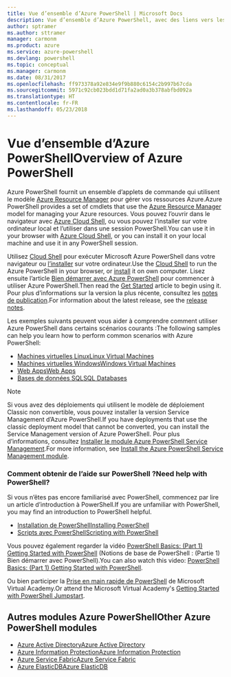```yaml
---
title: Vue d’ensemble d’Azure PowerShell | Microsoft Docs
description: Vue d’ensemble d’Azure PowerShell, avec des liens vers les procédures d’installation et de configuration.
author: sptramer
ms.author: sttramer
manager: carmonm
ms.product: azure
ms.service: azure-powershell
ms.devlang: powershell
ms.topic: conceptual
ms.manager: carmonm
ms.date: 08/31/2017
ms.openlocfilehash: ff973378a92e834e9f9b880c6154c2b997b67cda
ms.sourcegitcommit: 5971c92cb023bdd1d71fa2ad0a3b378abfbd092a
ms.translationtype: HT
ms.contentlocale: fr-FR
ms.lasthandoff: 05/23/2018
---
```

# <a name="overview-of-azure-powershell"></a><span data-ttu-id="1c38c-103">Vue d’ensemble d’Azure PowerShell</span><span class="sxs-lookup"><span data-stu-id="1c38c-103">Overview of Azure PowerShell</span></span>

<span data-ttu-id="1c38c-104">Azure PowerShell fournit un ensemble d’applets de commande qui utilisent le modèle [Azure Resource Manager](/azure/azure-resource-manager/resource-group-overview) pour gérer vos ressources Azure.</span><span class="sxs-lookup"><span data-stu-id="1c38c-104">Azure PowerShell provides a set of cmdlets that use the [Azure Resource Manager](/azure/azure-resource-manager/resource-group-overview) model for managing your Azure resources.</span></span> <span data-ttu-id="1c38c-105">Vous pouvez l’ouvrir dans le navigateur avec [Azure Cloud Shell](/azure/cloud-shell/overview), ou vous pouvez l’installer sur votre ordinateur local et l’utiliser dans une session PowerShell.</span><span class="sxs-lookup"><span data-stu-id="1c38c-105">You can use it in your browser with [Azure Cloud Shell](/azure/cloud-shell/overview), or you can install it on your local machine and use it in any PowerShell session.</span></span>

<span data-ttu-id="1c38c-106">Utilisez [Cloud Shell](/azure/cloud-shell/overview) pour exécuter Microsoft Azure PowerShell dans votre navigateur ou [l’installer](install-azurerm-ps.md) sur votre ordinateur.</span><span class="sxs-lookup"><span data-stu-id="1c38c-106">Use the [Cloud Shell](/azure/cloud-shell/overview) to run the Azure PowerShell in your browser, or [install](install-azurerm-ps.md) it on own computer.</span></span> <span data-ttu-id="1c38c-107">Lisez ensuite l’article [Bien démarrer avec Azure PowerShell](get-started-azureps.md) pour commencer à utiliser Azure PowerShell.</span><span class="sxs-lookup"><span data-stu-id="1c38c-107">Then read the [Get Started](get-started-azureps.md) article to begin using it.</span></span> <span data-ttu-id="1c38c-108">Pour plus d’informations sur la version la plus récente, consultez les [notes de publication](release-notes-azureps.md).</span><span class="sxs-lookup"><span data-stu-id="1c38c-108">For information about the latest release, see the [release notes](release-notes-azureps.md).</span></span>

<span data-ttu-id="1c38c-109">Les exemples suivants peuvent vous aider à comprendre comment utiliser Azure PowerShell dans certains scénarios courants :</span><span class="sxs-lookup"><span data-stu-id="1c38c-109">The following samples can help you learn how to perform common scenarios with Azure PowerShell:</span></span>

* [<span data-ttu-id="1c38c-110">Machines virtuelles Linux</span><span class="sxs-lookup"><span data-stu-id="1c38c-110">Linux Virtual Machines</span></span>](/azure/virtual-machines/virtual-machines-linux-powershell-samples?toc=/powershell/azure/toc.json)
* [<span data-ttu-id="1c38c-111">Machines virtuelles Windows</span><span class="sxs-lookup"><span data-stu-id="1c38c-111">Windows Virtual Machines</span></span>](/azure/virtual-machines/virtual-machines-windows-powershell-samples?toc=/powershell/azure/toc.json)
* [<span data-ttu-id="1c38c-112">Web Apps</span><span class="sxs-lookup"><span data-stu-id="1c38c-112">Web Apps</span></span>](/azure/app-service-web/app-service-powershell-samples?toc=/powershell/azure/toc.json)
* [<span data-ttu-id="1c38c-113">Bases de données SQL</span><span class="sxs-lookup"><span data-stu-id="1c38c-113">SQL Databases</span></span>](/azure/sql-database/sql-database-powershell-samples?toc=/powershell/azure/toc.json)

> [!NOTE]
> <span data-ttu-id="1c38c-114">Si vous avez des déploiements qui utilisent le modèle de déploiement Classic non convertible, vous pouvez installer la version Service Management d’Azure PowerShell.</span><span class="sxs-lookup"><span data-stu-id="1c38c-114">If you have deployments that use the classic deployment model that cannot be converted, you can install the Service Management version of Azure PowerShell.</span></span> <span data-ttu-id="1c38c-115">Pour plus d’informations, consultez [Installer le module Azure PowerShell Service Management](/powershell/azure/servicemanagement/install-azure-ps).</span><span class="sxs-lookup"><span data-stu-id="1c38c-115">For more information, see [Install the Azure PowerShell Service Management module](/powershell/azure/servicemanagement/install-azure-ps).</span></span>

### <a name="need-help-with-powershell"></a><span data-ttu-id="1c38c-116">Comment obtenir de l’aide sur PowerShell ?</span><span class="sxs-lookup"><span data-stu-id="1c38c-116">Need help with PowerShell?</span></span>

<span data-ttu-id="1c38c-117">Si vous n’êtes pas encore familiarisé avec PowerShell, commencez par lire un article d’introduction à PowerShell.</span><span class="sxs-lookup"><span data-stu-id="1c38c-117">If you are unfamiliar with PowerShell, you may find an introduction to PowerShell helpful.</span></span>

* [<span data-ttu-id="1c38c-118">Installation de PowerShell</span><span class="sxs-lookup"><span data-stu-id="1c38c-118">Installing PowerShell</span></span>](/powershell/scripting/installing-windows-powershell)
* [<span data-ttu-id="1c38c-119">Scripts avec PowerShell</span><span class="sxs-lookup"><span data-stu-id="1c38c-119">Scripting with PowerShell</span></span>](/powershell/scripting/scripting-with-windows-powershell)

<span data-ttu-id="1c38c-120">Vous pouvez également regarder la vidéo [PowerShell Basics: (Part 1) Getting Started with PowerShell](https://channel9.msdn.com/Blogs/Taste-of-Premier/PowerShellBasicsPart1) (Notions de base de PowerShell : (Partie 1) Bien démarrer avec PowerShell).</span><span class="sxs-lookup"><span data-stu-id="1c38c-120">You can also watch this video: [PowerShell Basics: (Part 1) Getting Started with PowerShell](https://channel9.msdn.com/Blogs/Taste-of-Premier/PowerShellBasicsPart1).</span></span>

<span data-ttu-id="1c38c-121">Ou bien participer la [Prise en main rapide de PowerShell](https://mva.microsoft.com/liveevents/powershell-jumpstart) de Microsoft Virtual Academy.</span><span class="sxs-lookup"><span data-stu-id="1c38c-121">Or attend the Microsoft Virtual Academy's [Getting Started with PowerShell Jumpstart](https://mva.microsoft.com/liveevents/powershell-jumpstart).</span></span>

## <a name="other-azure-powershell-modules"></a><span data-ttu-id="1c38c-122">Autres modules Azure PowerShell</span><span class="sxs-lookup"><span data-stu-id="1c38c-122">Other Azure PowerShell modules</span></span>

* [<span data-ttu-id="1c38c-123">Azure Active Directory</span><span class="sxs-lookup"><span data-stu-id="1c38c-123">Azure Active Directory</span></span>](/powershell/azure/active-directory/)
* [<span data-ttu-id="1c38c-124">Azure Information Protection</span><span class="sxs-lookup"><span data-stu-id="1c38c-124">Azure Information Protection</span></span>](/powershell/azure/aip/)
* [<span data-ttu-id="1c38c-125">Azure Service Fabric</span><span class="sxs-lookup"><span data-stu-id="1c38c-125">Azure Service Fabric</span></span>](/powershell/azure/service-fabric/)
* [<span data-ttu-id="1c38c-126">Azure ElasticDB</span><span class="sxs-lookup"><span data-stu-id="1c38c-126">Azure ElasticDB</span></span>](/powershell/azure/elasticdbjobs/)